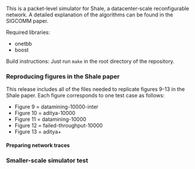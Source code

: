 This is a packet-level simulator for Shale, a datacenter-scale reconfigurable network.
A detailed explanation of the algorithms can be found in the SIGCOMM paper.

Required libraries:
 - onetbb
 - boost

Build instructions: Just run `make` in the root directory of the repository.

### Reproducing figures in the Shale paper

This release includes all of the files needed to replicate figures 9-13 in the Shale paper.
Each figure corresponds to one test case as follows:
 - Figure 9 = datamining-10000-inter
 - Figure 10 = aditya-10000
 - Figure 11 = datamining-10000
 - Figure 12 = failed-throughput-10000
 - Figure 13 = aditya+

#### Preparing network traces


### Smaller-scale simulator test

